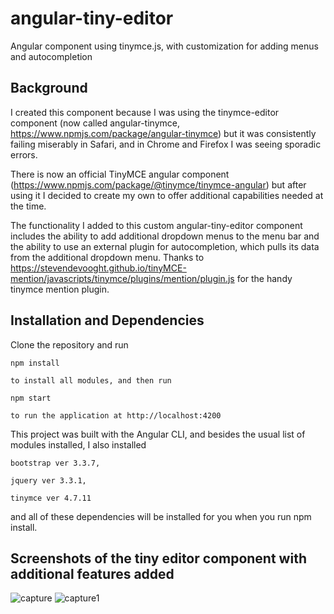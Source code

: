 # angular-tiny-editor
Angular component using tinymce.js, with customization for adding menus and autocompletion

## Background
I created this component because I was using the tinymce-editor component (now called angular-tinymce, https://www.npmjs.com/package/angular-tinymce) but it was consistently failing miserably in Safari, and in Chrome and Firefox I was seeing sporadic errors.

There is now an official TinyMCE angular component (https://www.npmjs.com/package/@tinymce/tinymce-angular) but after using it I decided to create my own to offer additional capabilities needed at the time.

The functionality I added to this custom angular-tiny-editor component includes the ability to add additional dropdown menus to the menu bar and the ability to use an external plugin for autocompletion, which pulls its data from the additional dropdown menu.  Thanks to https://stevendevooght.github.io/tinyMCE-mention/javascripts/tinymce/plugins/mention/plugin.js for the handy tinymce mention plugin.

## Installation and Dependencies

Clone the repository and run

    npm install

    to install all modules, and then run

    npm start
  
    to run the application at http://localhost:4200

This project was built with the Angular CLI, and besides the usual list of modules installed, I also installed

    bootstrap ver 3.3.7,

    jquery ver 3.3.1,

    tinymce ver 4.7.11

and all of these dependencies will be installed for you when you run npm install.

## Screenshots of the tiny editor component with additional features added
![capture](https://user-images.githubusercontent.com/2858742/39389628-55b5deac-4a58-11e8-91b2-98f196726c74.JPG)
![capture1](https://user-images.githubusercontent.com/2858742/39389629-584120fa-4a58-11e8-8051-38c795b20679.JPG)

